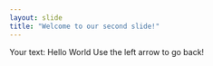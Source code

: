 ```yaml
---
layout: slide
title: "Welcome to our second slide!"
---
```

Your text: Hello World
Use the left arrow to go back!